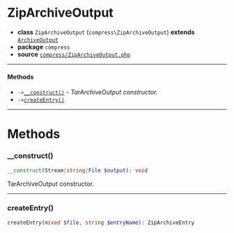# ZipArchiveOutput

- **class** `ZipArchiveOutput` (`compress\ZipArchiveOutput`) **extends** [`ArchiveOutput`](https://github.com/jphp-compiler/jphp/blob/master/exts/jphp-compress-ext/api-docs/classes/compress/ArchiveOutput.md)
- **package** `compress`
- **source** [`compress/ZipArchiveOutput.php`](./src/main/resources/JPHP-INF/sdk/compress/ZipArchiveOutput.php)


---

#### Methods

- `->`[`__construct()`](#method-__construct) - _TarArchiveOutput constructor._
- `->`[`createEntry()`](#method-createentry)

---
# Methods

<a name="method-__construct"></a>

### __construct()
```php
__construct(Stream|string|File $output): void
```
TarArchiveOutput constructor.

---

<a name="method-createentry"></a>

### createEntry()
```php
createEntry(mixed $file, string $entryName): ZipArchiveEntry
```